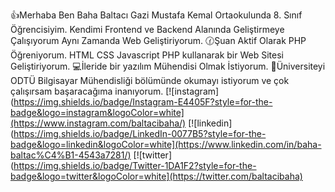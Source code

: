 👍Merhaba Ben Baha Baltacı Gazi Mustafa Kemal Ortaokulunda 8. Sınıf Öğrencisiyim.
Kendimi Frontend ve Backend Alanında Geliştirmeye Çalışıyorum Aynı Zamanda Web Geliştiriyorum.
🕜Şuan Aktif Olarak PHP Öğreniyorum. HTML CSS Javascript PHP kullanarak bir Web Sitesi Geliştiriyorum.
💻İleride bir yazılım Mühendisi Olmak İstiyorum.
🏫Üniversiteyi ODTÜ Bilgisayar Mühendisliği bölümünde okumayı istiyorum ve çok çalışırsam başaracağıma inanıyorum.
[![instagram](https://img.shields.io/badge/Instagram-E4405F?style=for-the-badge&logo=instagram&logoColor=white](https://www.instagram.com/baltacibaha/)
[![linkedin](https://img.shields.io/badge/LinkedIn-0077B5?style=for-the-badge&logo=linkedin&logoColor=white](https://www.linkedin.com/in/baha-baltac%C4%B1-4543a7281/)
[![twitter](https://img.shields.io/badge/Twitter-1DA1F2?style=for-the-badge&logo=twitter&logoColor=white](https://twitter.com/baltacibaha)

